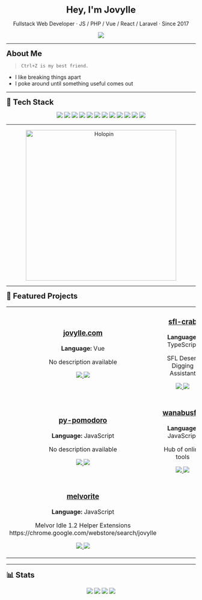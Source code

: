 <p align="center"><strong style="font-size: 1.5rem;">Hey, I'm Jovylle</strong></p>
<p align="center">Fullstack Web Developer · JS / PHP / Vue / React / Laravel · Since 2017</p>

<p align="center">
  <a href="https://jovylle.com" target="_blank">
    <img src="https://img.shields.io/badge/Visit%20Portfolio-000?style=for-the-badge&logo=firefox&logoColor=white" />
  </a>
</p>

---

<div style="font-size: 1.25rem; font-weight: bold">About Me</div>

> `Ctrl+Z is my best friend.`

- I like breaking things apart  
- I poke around until something useful comes out

---

<div style="font-size: 1.25rem; font-weight: bold">🧰 Tech Stack</div>

<p align="center">
  <img src="https://img.shields.io/badge/Astro-FF5D01?style=for-the-badge&logo=astro&logoColor=white" />
  <img src="https://img.shields.io/badge/C%2B%2B-00599C?style=for-the-badge&logo=cplusplus&logoColor=white" />
  <img src="https://img.shields.io/badge/CSS-1572B6?style=for-the-badge&logo=css&logoColor=white" />
  <img src="https://img.shields.io/badge/HTML-E34F26?style=for-the-badge&logo=html&logoColor=white" />
  <img src="https://img.shields.io/badge/JavaScript-323330?style=for-the-badge&logo=javascript&logoColor=white" />
  <img src="https://img.shields.io/badge/Python-3776AB?style=for-the-badge&logo=python&logoColor=white" />
  <img src="https://img.shields.io/badge/Ruby-CC342D?style=for-the-badge&logo=ruby&logoColor=white" />
  <img src="https://img.shields.io/badge/SCSS-CC6699?style=for-the-badge&logo=scss&logoColor=white" />
  <img src="https://img.shields.io/badge/Shell-89E051?style=for-the-badge&logo=shell&logoColor=white" />
  <img src="https://img.shields.io/badge/Svelte-FF3E00?style=for-the-badge&logo=svelte&logoColor=white" />
  <img src="https://img.shields.io/badge/TypeScript-3178C6?style=for-the-badge&logo=typescript&logoColor=white" />
  <img src="https://img.shields.io/badge/Vue-35495e?style=for-the-badge&logo=vue&logoColor=white" />

</p>


---
<p align="center">
  <a href="https://jovylle.com" target="_blank">
    <img src="https://holopin.me/jovylle" alt="Holopin" width="400" />
  </a>
</p>



---

<div style="font-size: 1.25rem; font-weight: bold">🚀 Featured Projects</div>

<table align="center">
<tr>
  <td align="center" width="50%">
    <h3><a href="https://jovylle.com/" target="_blank">jovylle.com</a></h3>
    <p><strong>Language:</strong> Vue</p>
    <p>No description available</p>
    <p>
      <a href="https://jovylle.com/" target="_blank">
        <img src="https://img.shields.io/badge/Live%20Demo-000?style=for-the-badge&logo=firefox&logoColor=white" />
      </a>
      <a href="https://github.com/jovylle/jovylle.com" target="_blank">
        <img src="https://img.shields.io/badge/Code-181717?style=for-the-badge&logo=github&logoColor=white" />
      </a>
    </p>
  </td>
  <td align="center" width="50%">
    <h3><a href="https://beta.d1g.uk" target="_blank">sfl-crab</a></h3>
    <p><strong>Language:</strong> TypeScript</p>
    <p>SFL Desert Digging Assistant</p>
    <p>
      <a href="https://beta.d1g.uk" target="_blank">
        <img src="https://img.shields.io/badge/Live%20Demo-000?style=for-the-badge&logo=firefox&logoColor=white" />
      </a>
      <a href="https://github.com/jovylle/sfl-crab" target="_blank">
        <img src="https://img.shields.io/badge/Code-181717?style=for-the-badge&logo=github&logoColor=white" />
      </a>
    </p>
  </td>
</tr>
<tr>
  <td align="center" width="50%">
    <h3><a href="https://null" target="_blank">py-pomodoro</a></h3>
    <p><strong>Language:</strong> JavaScript</p>
    <p>No description available</p>
    <p>
      <a href="https://null" target="_blank">
        <img src="https://img.shields.io/badge/Live%20Demo-000?style=for-the-badge&logo=firefox&logoColor=white" />
      </a>
      <a href="https://github.com/jovylle/py-pomodoro" target="_blank">
        <img src="https://img.shields.io/badge/Code-181717?style=for-the-badge&logo=github&logoColor=white" />
      </a>
    </p>
  </td>
  <td align="center" width="50%">
    <h3><a href="https://uft1.com" target="_blank">wanabusful</a></h3>
    <p><strong>Language:</strong> JavaScript</p>
    <p>Hub of online tools</p>
    <p>
      <a href="https://uft1.com" target="_blank">
        <img src="https://img.shields.io/badge/Live%20Demo-000?style=for-the-badge&logo=firefox&logoColor=white" />
      </a>
      <a href="https://github.com/jovylle/wanabusful" target="_blank">
        <img src="https://img.shields.io/badge/Code-181717?style=for-the-badge&logo=github&logoColor=white" />
      </a>
    </p>
  </td>
</tr>
<tr>
  <td align="center" width="50%">
    <h3><a href="https://null" target="_blank">melvorite</a></h3>
    <p><strong>Language:</strong> JavaScript</p>
    <p>Melvor Idle 1.2 Helper Extensions https://chrome.google.com/webstore/search/jovylle</p>
    <p>
      <a href="https://null" target="_blank">
        <img src="https://img.shields.io/badge/Live%20Demo-000?style=for-the-badge&logo=firefox&logoColor=white" />
      </a>
      <a href="https://github.com/jovylle/melvorite" target="_blank">
        <img src="https://img.shields.io/badge/Code-181717?style=for-the-badge&logo=github&logoColor=white" />
      </a>
    </p>
  </td>
</tr>
</table>

---

<div style="font-size: 1.25rem; font-weight: bold">📊 Stats</div>

<p align="center">
  <img src="https://img.shields.io/badge/Projects-100-blue?style=for-the-badge" />
  <img src="https://img.shields.io/badge/Languages-12-green?style=for-the-badge" />
  <img src="https://img.shields.io/badge/Live%20Sites-25-orange?style=for-the-badge" />
  <img src="https://img.shields.io/badge/GitHub%20Stars-11-yellow?style=for-the-badge" />
</p>

